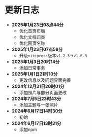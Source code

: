 # 更新日志

- **2025年1月23日08点44分**
    - 优化首页布局
    - 优化文档归类
    - 优化网页名称
- **2025年1月23日07点59分**
    - 升级`vitepress`版本`v1.2.3`->`v1.6.3`
- **2025年1月3日20时14分**
    - 添加日常事务
- **2025年1月1日21时10分**
    - 更改信息以及问题界面完善
- **2024年12月31日20时01分**
    - 添加照片与部分页面更改
- **2024年7月5日23时43分**
    - 添加主题与一张照片
- **2024年6月17日14时30分**
    - 初始 
- **2024年6月17日13时31分**
    - 添加npm